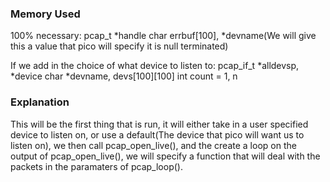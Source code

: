 ### Memory Used ###

100% necessary:
pcap_t *handle
char errbuf[100], *devname(We will give this a value that pico will specify it is null terminated)

If we add in the choice of what device to listen to:
pcap_if_t *alldevsp, *device
char *devname, devs[100][100]
int count = 1, n


### Explanation ###

This will be the first thing that is run, it will either take in a user specified device to listen on, or use a default(The device that pico will want us to listen on), we then call pcap_open_live(), and the create a loop on the output of pcap_open_live(), we will specify a function that will deal with the packets in the paramaters of pcap_loop().